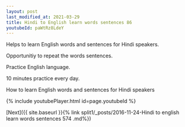 ```yaml
---
layout: post
last_modified_at: 2021-03-29
title: Hindi to English learn words sentences 86 
youtubeId: paWtRz8LdeY
---
```

 
 
Helps to learn English words and sentences for Hindi speakers.

Opportunitiy to repeat the words sentences. 

Practice English language. 
 
10 minutes practice every day. 
 
How to learn English words and sentences for Hindi speakers 
 
{% include youtubePlayer.html id=page.youtubeId %}
 
 
[Next]({{ site.baseurl }}{% link  split1/_posts/2016-11-24-Hindi to english learn words sentences 574 .md%})
 
